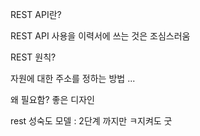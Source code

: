 REST API란?

REST API 사용을 이력서에 쓰는 것은 조심스러움


REST 원칙?

자원에 대한 주소를 정하는 방법
...

왜 필요함?
좋은 디자인


rest 성숙도 모델 : 2단계 까지만 ㅋ지켜도 굿

